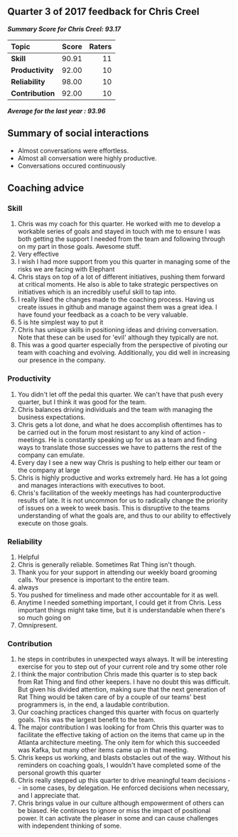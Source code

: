 ## Quarter 3 of 2017 feedback for Chris Creel
__*Summary Score for Chris Creel: 93.17*__

|Topic|Score|Raters|
|:---|---:|---:|
|**Skill**|90.91|11|
|**Productivity**|92.00|10|
|**Reliability**|98.00|10|
|**Contribution**|92.00|10|


__*Average for the last year : 93.96*__



## Summary of social interactions

   * Almost conversations were effortless.
   * Almost all conversation were highly productive.
   * Conversations occured continuously

## Coaching advice
### Skill
1) Chris was my coach for this quarter. He worked with me to develop a workable series of goals and stayed in touch with me to ensure I was both getting the support I needed from the team and following through on my part in those goals. Awesome stuff.
2) Very effective
3) I wish I had more support from you this quarter in managing some of the risks we are facing with Elephant
4) Chris stays on top of a lot of different initiatives, pushing them forward at critical moments.  He also is able to take strategic perspectives on initiatives which is an incredibly useful skill to tap into.
5) I really liked the changes made to the coaching process. Having us create issues in github and manage against them was a great idea. I have found your feedback as a coach to be very valuable.
6) 5 is hte simplest way to put it
7) Chris has unique skills in positioning ideas and driving conversation. Note that these can be used for 'evil' although they typically are not. 
8) This was a good quarter especially from the perspective of pivoting our team with coaching and evolving.  Additionally, you did well in increasing our presence in the company.
### Productivity
1) You didn't let off the pedal this quarter.  We can't have that push every quarter, but I think it was good for the team.
2) Chris balances driving individuals and the team with managing the business expectations.
3) Chris gets a lot done, and what he does accomplish oftentimes has to be carried out in the forum most resistant to any kind of action - meetings.  He is constantly speaking up for us as a team and finding ways to translate those successes we have to patterns the rest of the company can emulate.
4) Every day I see a new way Chris is pushing to help either our team or the company at large
5) Chris is highly productive and works extremely hard. He has a lot going and manages interactions with executives to boot. 
6) Chris's facilitation of the weekly meetings has had counterproductive results of late. It is not uncommon for us to radically change the priority of issues on a week to week basis. This is disruptive to the teams understanding of what the goals are, and thus to our ability to effectively execute on those goals.
### Reliability
1) Helpful
2) Chris is generally reliable. Sometimes Rat Thing isn't though.
3) Thank you for your support in attending our weekly board grooming calls.  Your presence is important to the entire team.
4) always
5) You pushed for timeliness and made other accountable for it as well.
6) Anytime I needed something important, I could get it from Chris. Less important things might take time, but it is understandable when there's so much going on
7) Omnipresent.
### Contribution
1) he steps in contributes in unexpected ways always. It will be interesting exercise for you to step out of your current role and try some other role
2) I think the major contribution Chris made this quarter is to step back from Rat Thing and find other keepers.  I have no doubt this was difficult.  But given his divided attention, making sure that the next generation of Rat Thing would be taken care of by a couple of our teams' best programmers is, in the end, a laudable contribution.
3) Our coaching practices changed this quarter with focus on quarterly goals.  This was the largest benefit to the team.
4) The major contribution I was looking for from Chris this quarter was to facilitate the effective taking of action on the items that came up in the Atlanta architecture meeting. The only item for which this succeeded was Kafka, but many other items came up in that meeting.
5) Chris keeps us working, and blasts obstacles out of the way. Without his reminders on coaching goals, I wouldn't have completed some of the personal growth this quarter
6) Chris really stepped up this quarter to drive meaningful team decisions -- in some cases, by delegation. He enforced decisions when necessary, and I appreciate that.
7) Chris brings value in our culture although empowerment of others can be biased. He continues to ignore or miss the impact of positional power. It can activate the pleaser in some and can cause challenges with independent thinking of some.
